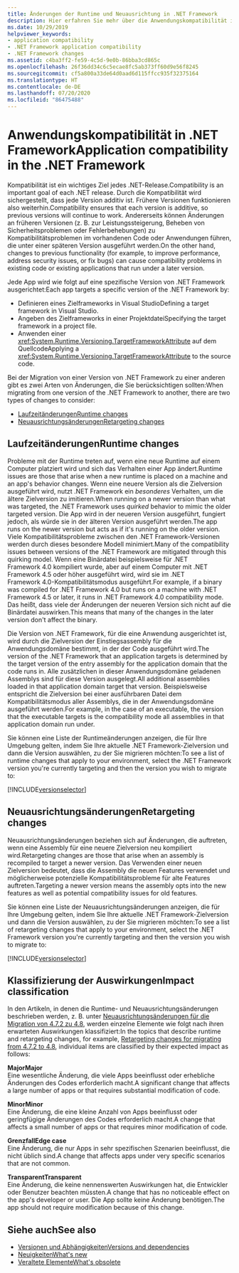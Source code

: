 ```yaml
---
title: Änderungen der Runtime und Neuausrichtung in .NET Framework
description: Hier erfahren Sie mehr über die Anwendungskompatibilität in .NET Framework und die Auswirkungen auf die Laufzeit und Neuzuweisungen von Änderungen bei der Migration zu einer anderen Version.
ms.date: 10/29/2019
helpviewer_keywords:
- application compatibility
- .NET Framework application compatibility
- .NET Framework changes
ms.assetid: c4ba3ff2-fe59-4c5d-9e0b-86bba3cd865c
ms.openlocfilehash: 26f36dd34c6c5ecae8fc5ab373ff60d9e56f8245
ms.sourcegitcommit: cf5a800a33de64d0aad6d115ffcc935f32375164
ms.translationtype: HT
ms.contentlocale: de-DE
ms.lasthandoff: 07/20/2020
ms.locfileid: "86475488"
---
```

# <a name="application-compatibility-in-the-net-framework"></a><span data-ttu-id="e67b3-103">Anwendungskompatibilität in .NET Framework</span><span class="sxs-lookup"><span data-stu-id="e67b3-103">Application compatibility in the .NET Framework</span></span>

<span data-ttu-id="e67b3-104">Kompatibilität ist ein wichtiges Ziel jedes .NET-Release.</span><span class="sxs-lookup"><span data-stu-id="e67b3-104">Compatibility is an important goal of each .NET release.</span></span> <span data-ttu-id="e67b3-105">Durch die Kompatibilität wird sichergestellt, dass jede Version additiv ist. Frühere Versionen funktionieren also weiterhin.</span><span class="sxs-lookup"><span data-stu-id="e67b3-105">Compatibility ensures that each version is additive, so previous versions will continue to work.</span></span> <span data-ttu-id="e67b3-106">Andererseits können Änderungen an früheren Versionen (z. B. zur Leistungssteigerung, Beheben von Sicherheitsproblemen oder Fehlerbehebungen) zu Kompatibilitätsproblemen im vorhandenen Code oder Anwendungen führen, die unter einer späteren Version ausgeführt werden.</span><span class="sxs-lookup"><span data-stu-id="e67b3-106">On the other hand, changes to previous functionality (for example, to improve performance, address security issues, or fix bugs) can cause compatibility problems in existing code or existing applications that run under a later version.</span></span>

<span data-ttu-id="e67b3-107">Jede App wird wie folgt auf eine spezifische Version von .NET Framework ausgerichtet:</span><span class="sxs-lookup"><span data-stu-id="e67b3-107">Each app targets a specific version of the .NET Framework by:</span></span>

- <span data-ttu-id="e67b3-108">Definieren eines Zielframeworks in Visual Studio</span><span class="sxs-lookup"><span data-stu-id="e67b3-108">Defining a target framework in Visual Studio.</span></span>
- <span data-ttu-id="e67b3-109">Angeben des Zielframeworks in einer Projektdatei</span><span class="sxs-lookup"><span data-stu-id="e67b3-109">Specifying the target framework in a project file.</span></span>
- <span data-ttu-id="e67b3-110">Anwenden einer <xref:System.Runtime.Versioning.TargetFrameworkAttribute> auf dem Quellcode</span><span class="sxs-lookup"><span data-stu-id="e67b3-110">Applying a <xref:System.Runtime.Versioning.TargetFrameworkAttribute> to the source code.</span></span>

<span data-ttu-id="e67b3-111">Bei der Migration von einer Version von .NET Framework zu einer anderen gibt es zwei Arten von Änderungen, die Sie berücksichtigen sollten:</span><span class="sxs-lookup"><span data-stu-id="e67b3-111">When migrating from one version of the .NET Framework to another, there are two types of changes to consider:</span></span>

- [<span data-ttu-id="e67b3-112">Laufzeitänderungen</span><span class="sxs-lookup"><span data-stu-id="e67b3-112">Runtime changes</span></span>](#runtime-changes)
- [<span data-ttu-id="e67b3-113">Neuausrichtungsänderungen</span><span class="sxs-lookup"><span data-stu-id="e67b3-113">Retargeting changes</span></span>](#retargeting-changes)

## <a name="runtime-changes"></a><span data-ttu-id="e67b3-114">Laufzeitänderungen</span><span class="sxs-lookup"><span data-stu-id="e67b3-114">Runtime changes</span></span>

<span data-ttu-id="e67b3-115">Probleme mit der Runtime treten auf, wenn eine neue Runtime auf einem Computer platziert wird und sich das Verhalten einer App ändert.</span><span class="sxs-lookup"><span data-stu-id="e67b3-115">Runtime issues are those that arise when a new runtime is placed on a machine and an app's behavior changes.</span></span> <span data-ttu-id="e67b3-116">Wenn eine neuere Version als die Zielversion ausgeführt wird, nutzt .NET Framework ein *besonderes* Verhalten, um die ältere Zielversion zu imitieren.</span><span class="sxs-lookup"><span data-stu-id="e67b3-116">When running on a newer version than what was targeted, the .NET Framework uses *quirked* behavior to mimic the older targeted version.</span></span> <span data-ttu-id="e67b3-117">Die App wird in der neueren Version ausgeführt, fungiert jedoch, als würde sie in der älteren Version ausgeführt werden.</span><span class="sxs-lookup"><span data-stu-id="e67b3-117">The app runs on the newer version but acts as if it's running on the older version.</span></span> <span data-ttu-id="e67b3-118">Viele Kompatibilitätsprobleme zwischen den .NET Framework-Versionen werden durch dieses besondere Modell minimiert.</span><span class="sxs-lookup"><span data-stu-id="e67b3-118">Many of the compatibility issues between versions of the .NET Framework are mitigated through this quirking model.</span></span> <span data-ttu-id="e67b3-119">Wenn eine Binärdatei beispielsweise für .NET Framework 4.0 kompiliert wurde, aber auf einem Computer mit .NET Framework 4.5 oder höher ausgeführt wird, wird sie im .NET Framework 4.0-Kompatibilitätsmodus ausgeführt.</span><span class="sxs-lookup"><span data-stu-id="e67b3-119">For example, if a binary was compiled for .NET Framework 4.0 but runs on a machine with .NET Framework 4.5 or later, it runs in .NET Framework 4.0 compatibility mode.</span></span> <span data-ttu-id="e67b3-120">Das heißt, dass viele der Änderungen der neueren Version sich nicht auf die Binärdatei auswirken.</span><span class="sxs-lookup"><span data-stu-id="e67b3-120">This means that many of the changes in the later version don't affect the binary.</span></span>

<span data-ttu-id="e67b3-121">Die Version von .NET Framework, für die eine Anwendung ausgerichtet ist, wird durch die Zielversion der Einstiegsassembly für die Anwendungsdomäne bestimmt, in der der Code ausgeführt wird.</span><span class="sxs-lookup"><span data-stu-id="e67b3-121">The version of the .NET Framework that an application targets is determined by the target version of the entry assembly for the application domain that the code runs in.</span></span> <span data-ttu-id="e67b3-122">Alle zusätzlichen in dieser Anwendungsdomäne geladenen Assemblys sind für diese Version ausgelegt.</span><span class="sxs-lookup"><span data-stu-id="e67b3-122">All additional assemblies loaded in that application domain target that version.</span></span> <span data-ttu-id="e67b3-123">Beispielsweise entspricht die Zielversion bei einer ausführbaren Datei dem Kompatibilitätsmodus aller Assemblys, die in der Anwendungsdomäne ausgeführt werden.</span><span class="sxs-lookup"><span data-stu-id="e67b3-123">For example, in the case of an executable, the version that the executable targets is the compatibility mode all assemblies in that application domain run under.</span></span>

<span data-ttu-id="e67b3-124">Sie können eine Liste der Runtimeänderungen anzeigen, die für Ihre Umgebung gelten, indem Sie Ihre aktuelle .NET Framework-Zielversion und dann die Version auswählen, zu der Sie migrieren möchten:</span><span class="sxs-lookup"><span data-stu-id="e67b3-124">To see a list of runtime changes that apply to your environment, select the .NET Framework version you're currently targeting and then the version you wish to migrate to:</span></span>

[!INCLUDE[versionselector](../../../includes/migration-guide/runtime/versionselector.md)]

## <a name="retargeting-changes"></a><span data-ttu-id="e67b3-125">Neuausrichtungsänderungen</span><span class="sxs-lookup"><span data-stu-id="e67b3-125">Retargeting changes</span></span>

<span data-ttu-id="e67b3-126">Neuausrichtungsänderungen beziehen sich auf Änderungen, die auftreten, wenn eine Assembly für eine neuere Zielversion neu kompiliert wird.</span><span class="sxs-lookup"><span data-stu-id="e67b3-126">Retargeting changes are those that arise when an assembly is recompiled to target a newer version.</span></span> <span data-ttu-id="e67b3-127">Das Verwenden einer neuen Zielversion bedeutet, dass die Assembly die neuen Features verwendet und möglicherweise potenzielle Kompatibilitätsprobleme für alte Features auftreten.</span><span class="sxs-lookup"><span data-stu-id="e67b3-127">Targeting a newer version means the assembly opts into the new features as well as potential compatibility issues for old features.</span></span>

<span data-ttu-id="e67b3-128">Sie können eine Liste der Neuausrichtungsänderungen anzeigen, die für Ihre Umgebung gelten, indem Sie Ihre aktuelle .NET Framework-Zielversion und dann die Version auswählen, zu der Sie migrieren möchten:</span><span class="sxs-lookup"><span data-stu-id="e67b3-128">To see a list of retargeting changes that apply to your environment, select the .NET Framework version you're currently targeting and then the version you wish to migrate to:</span></span>

[!INCLUDE[versionselector](../../../includes/migration-guide/retargeting/versionselector.md)]

## <a name="impact-classification"></a><span data-ttu-id="e67b3-129">Klassifizierung der Auswirkungen</span><span class="sxs-lookup"><span data-stu-id="e67b3-129">Impact classification</span></span>

<span data-ttu-id="e67b3-130">In den Artikeln, in denen die Runtime- und Neuausrichtungsänderungen beschrieben werden, z. B. unter [Neuausrichtungsänderungen für die Migration von 4.7.2 zu 4.8](retargeting/4.7.2-4.8.md), werden einzelne Elemente wie folgt nach ihren erwarteten Auswirkungen klassifiziert:</span><span class="sxs-lookup"><span data-stu-id="e67b3-130">In the topics that describe runtime and retargeting changes, for example, [Retargeting changes for migrating from 4.7.2 to 4.8](retargeting/4.7.2-4.8.md), individual items are classified by their expected impact as follows:</span></span>

<span data-ttu-id="e67b3-131">**Major**</span><span class="sxs-lookup"><span data-stu-id="e67b3-131">**Major**</span></span>\
<span data-ttu-id="e67b3-132">Eine wesentliche Änderung, die viele Apps beeinflusst oder erhebliche Änderungen des Codes erforderlich macht.</span><span class="sxs-lookup"><span data-stu-id="e67b3-132">A significant change that affects a large number of apps or that requires substantial modification of code.</span></span>

<span data-ttu-id="e67b3-133">**Minor**</span><span class="sxs-lookup"><span data-stu-id="e67b3-133">**Minor**</span></span>\
<span data-ttu-id="e67b3-134">Eine Änderung, die eine kleine Anzahl von Apps beeinflusst oder geringfügige Änderungen des Codes erforderlich macht.</span><span class="sxs-lookup"><span data-stu-id="e67b3-134">A change that affects a small number of apps or that requires minor modification of code.</span></span>

<span data-ttu-id="e67b3-135">**Grenzfall**</span><span class="sxs-lookup"><span data-stu-id="e67b3-135">**Edge case**</span></span>\
<span data-ttu-id="e67b3-136">Eine Änderung, die nur Apps in sehr spezifischen Szenarien beeinflusst, die nicht üblich sind.</span><span class="sxs-lookup"><span data-stu-id="e67b3-136">A change that affects apps under very specific scenarios that are not common.</span></span>

<span data-ttu-id="e67b3-137">**Transparent**</span><span class="sxs-lookup"><span data-stu-id="e67b3-137">**Transparent**</span></span>\
<span data-ttu-id="e67b3-138">Eine Änderung, die keine nennenswerten Auswirkungen hat, die Entwickler oder Benutzer beachten müssten.</span><span class="sxs-lookup"><span data-stu-id="e67b3-138">A change that has no noticeable effect on the app's developer or user.</span></span> <span data-ttu-id="e67b3-139">Die App sollte keine Änderung benötigen.</span><span class="sxs-lookup"><span data-stu-id="e67b3-139">The app should not require modification because of this change.</span></span>

## <a name="see-also"></a><span data-ttu-id="e67b3-140">Siehe auch</span><span class="sxs-lookup"><span data-stu-id="e67b3-140">See also</span></span>

- [<span data-ttu-id="e67b3-141">Versionen und Abhängigkeiten</span><span class="sxs-lookup"><span data-stu-id="e67b3-141">Versions and dependencies</span></span>](versions-and-dependencies.md)
- [<span data-ttu-id="e67b3-142">Neuigkeiten</span><span class="sxs-lookup"><span data-stu-id="e67b3-142">What's new</span></span>](../whats-new/index.md)
- [<span data-ttu-id="e67b3-143">Veraltete Elemente</span><span class="sxs-lookup"><span data-stu-id="e67b3-143">What's obsolete</span></span>](../whats-new/whats-obsolete.md)
